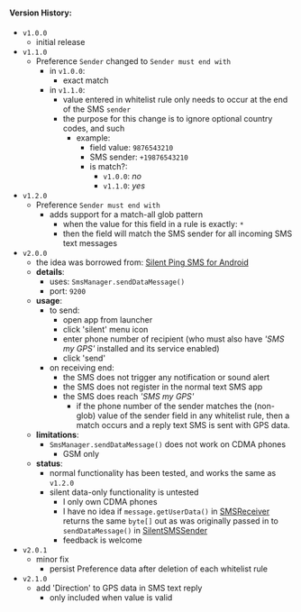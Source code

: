 #### Version History:

* `v1.0.0`
  * initial release
* `v1.1.0`
  * Preference `Sender` changed to `Sender must end with`
    * in `v1.0.0`:
      * exact match
    * in `v1.1.0`:
      * value entered in whitelist rule only needs to occur at the end of the SMS `sender`
      * the purpose for this change is to ignore optional country codes, and such
        * example:
          * field value: `9876543210`
          * SMS sender: `+19876543210`
          * is match?:
            * `v1.0.0`: _no_
            * `v1.1.0`: _yes_
* `v1.2.0`
  * Preference `Sender must end with`
    * adds support for a match-all glob pattern
      * when the value for this field in a rule is exactly: `*`
      * then the field will match the SMS sender for all incoming SMS text messages
* `v2.0.0`
  * the idea was borrowed from: [Silent Ping SMS for Android](https://github.com/itds-consulting/android-silent-ping-sms)
  * __details__:
    * uses: `SmsManager.sendDataMessage()`
    * port: `9200`
  * __usage__:
    * to send:
      * open app from launcher
      * click 'silent' menu icon
      * enter phone number of recipient (who must also have _'SMS my GPS'_ installed and its service enabled)
      * click 'send'
    * on receiving end:
      * the SMS does not trigger any notification or sound alert
      * the SMS does not register in the normal text SMS app
      * the SMS does reach _'SMS my GPS'_
        * if the phone number of the sender matches the (non-glob) value of the sender field in any whitelist rule, then a match occurs and a reply text SMS is sent with GPS data.
  * __limitations__:
    * `SmsManager.sendDataMessage()` does not work on CDMA phones
      * GSM only
  * __status__:
    * normal functionality has been tested, and works the same as `v1.2.0`
    * silent data-only functionality is untested
      * I only own CDMA phones
      * I have no idea if `message.getUserData()` in [SMSReceiver](https://github.com/warren-bank/Android-SMS-Automatic-Reply-GPS/blob/v2.0.0/android-studio-project/SMS-my-GPS/src/main/java/com/github/warren_bank/sms_automatic_reply_gps/event/SMSReceiver.java) returns the same `byte[]` out as was originally passed in to `sendDataMessage()` in [SilentSMSSender](https://github.com/warren-bank/Android-SMS-Automatic-Reply-GPS/blob/v2.0.0/android-studio-project/SMS-my-GPS/src/main/java/com/github/warren_bank/sms_automatic_reply_gps/event/SilentSMSSender.java)
      * feedback is welcome
* `v2.0.1`
  * minor fix
    * persist Preference data after deletion of each whitelist rule
* `v2.1.0`
  * add 'Direction' to GPS data in SMS text reply
    * only included when value is valid
